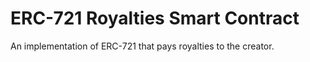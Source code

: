 # ERC-721 Royalties Smart Contract

An implementation of ERC-721 that pays royalties to the creator.
